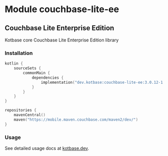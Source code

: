 # Module couchbase-lite-ee

## Couchbase Lite Enterprise Edition

Kotbase core Couchbase Lite Enterprise Edition library

### Installation

```kotlin
kotlin {
    sourceSets {
        commonMain {
            dependencies {
                implementation("dev.kotbase:couchbase-lite-ee:3.0.12-1.0.0")
            }
        }
    }
}
```

```kotlin
repositories {
    mavenCentral()
    maven("https://mobile.maven.couchbase.com/maven2/dev/")
}
```

### Usage

See detailed usage docs at [kotbase.dev](https://kotbase.dev/).
